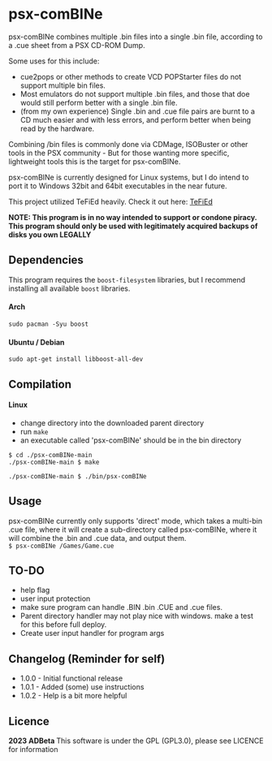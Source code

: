 ﻿# psx-comBINe

psx-comBINe combines multiple .bin files into a single .bin file, according to 
a .cue sheet from a PSX CD-ROM Dump.

Some uses for this include:
* cue2pops or other methods to create VCD POPStarter files do not support multiple
bin files.
* Most emulators do not support multiple .bin files, and those that doe would still
perform better with a single .bin file.
* (from my own experience) Single .bin and .cue file pairs are burnt to a CD much
easier and with less errors, and perform better when being read by the hardware.

Combining /bin files is commonly done via CDMage, ISOBuster or other tools in the 
PSX community - But for those wanting more specific, lightweight tools this is the
target for psx-comBINe. 

psx-comBINe is currently designed for Linux systems, but I do intend to port it 
to Windows 32bit and 64bit executables in the near future. 

This project utilized TeFiEd heavily. Check it out here: [TeFiEd](https://github.com/ADBeta/TeFiEd)  

<b> NOTE: This program is in no way intended to support or condone piracy. This program
should only be used with legitimately acquired backups of disks you own LEGALLY </b>

## Dependencies
This program requires the `boost-filesystem` libraries, but I recommend installing
all available `boost` libraries.  

#### Arch 
`sudo pacman -Syu boost`  
#### Ubuntu / Debian
`sudo apt-get install libboost-all-dev`  

## Compilation
#### Linux
- change directory into the downloaded parent directory
- run `make`
- an executable called 'psx-comBINe' should be in the bin directory

```
$ cd ./psx-comBINe-main
./psx-comBINe-main $ make

./psx-comBINe-main $ ./bin/psx-comBINe 
```

## Usage
psx-comBINe currently only supports 'direct' mode, which takes a multi-bin .cue file,
where it will create a sub-directory called psx-comBINe, where it will combine the
.bin and .cue data, and output them.  
`$ psx-comBINe /Games/Game.cue`  

## TO-DO
* help flag
* user input protection
* make sure program can handle .BIN .bin .CUE and .cue files.
* Parent directory handler may not play nice with windows. make a test for this
before full deploy.
* Create user input handler for program args


## Changelog (Reminder for self)
* 1.0.0 - Initial functional release
* 1.0.1 - Added (some) use instructions
* 1.0.2 - Help is a bit more helpful

## Licence
<b> 2023 ADBeta </b>
This software is under the GPL (GPL3.0), please see LICENCE for information
